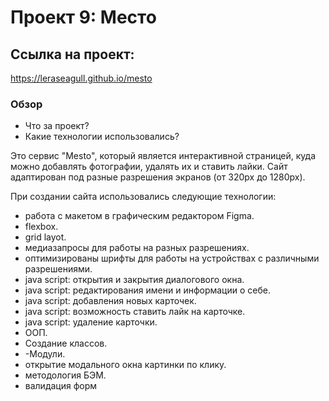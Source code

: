 # Проект 9: Место #

## Ссылка на проект: ##
https://leraseagull.github.io/mesto
### Обзор

* Что за проект?
* Какие технологии использовались?

Это сервис "Mesto", который является интерактивной страницей, куда можно добавлять фотографии, удалять их и ставить лайки.
Сайт адаптирован под разные разрешения экранов (от 320px до 1280px).

При создании сайта использовались следующие технологии:
- работа с макетом в графическим редактором Figma.
- flexbox.
- grid layot.
- медиазапросы для работы на разных разрешениях.
- оптимизированы шрифты для работы на устройствах с различными разрешениями.
- java script: открытия и закрытия диалогового окна.
- java script: редактирования имени и информации о себе.
- java script: добавления новых карточек.
- java script: возможность ставить лайк на карточке.
- java script: удаление карточки.
- ООП.
- Создание классов.
- -Модули.
- открытие модального окна картинки по клику.
- методология БЭМ.
- валидация форм
